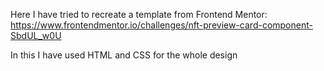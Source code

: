 Here I have tried to recreate a template from Frontend Mentor: https://www.frontendmentor.io/challenges/nft-preview-card-component-SbdUL_w0U

In this I have used HTML and CSS for the whole design
